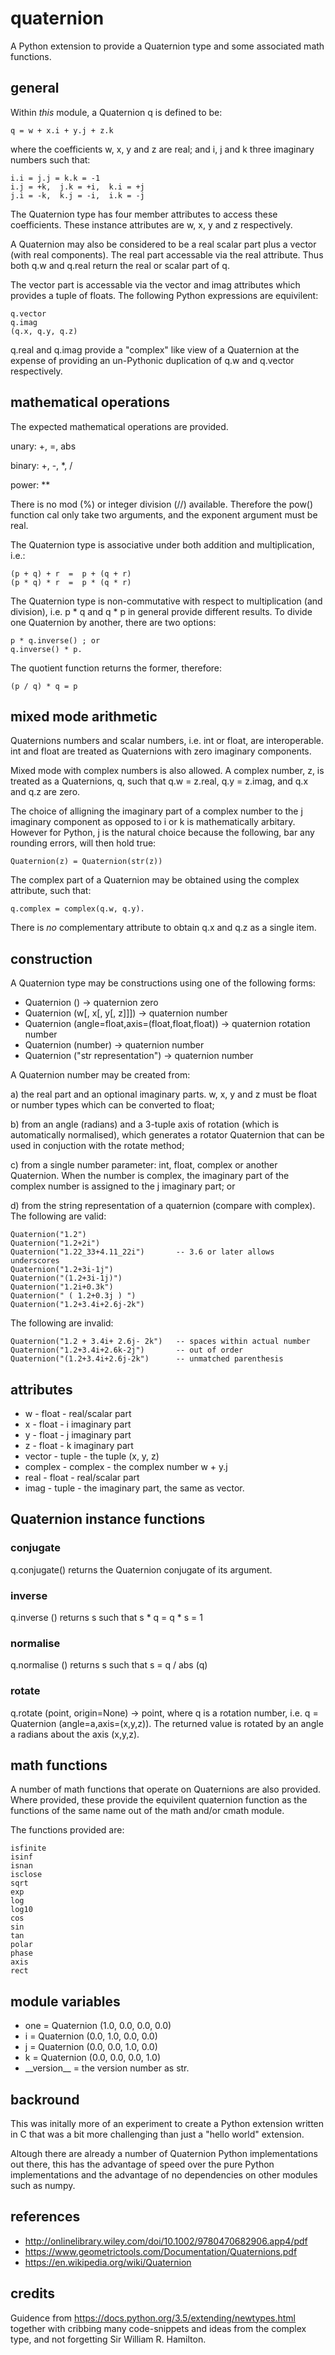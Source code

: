 # quaternion

A Python extension to provide a Quaternion type and some associated math functions.

## general

Within _this_ module, a Quaternion q is defined to be:

    q = w + x.i + y.j + z.k

where the coefficients w, x, y and z are real; and i, j and k three imaginary
numbers such that:

    i.i = j.j = k.k = -1
    i.j = +k,  j.k = +i,  k.i = +j
    j.i = -k,  k.j = -i,  i.k = -j

The Quaternion type has four member attributes to access these coefficients.
These instance attributes are w, x, y and z respectively.

A Quaternion may also be considered to be a real scalar part plus a vector (with
real components). The real part accessable via the real attribute. Thus both
q.w and q.real return the real or scalar part of q.

The vector part is accessable via the vector and imag attributes which provides
a tuple of floats. The following Python expressions are equivilent:

    q.vector
    q.imag
    (q.x, q.y, q.z)

q.real and q.imag provide a "complex" like view of a Quaternion at the expense
of providing an un-Pythonic duplication of q.w and q.vector respectively.

## mathematical operations

The expected mathematical operations are provided.

unary: +, =, abs

binary: +, -, *, /

power: ** 

There is no mod (%)  or integer division (//) available.
Therefore the pow() function cal only take two arguments, and the exponent argument must be real.

The Quaternion type is associative under both addition and multiplication, i.e.:

    (p + q) + r  =  p + (q + r)
    (p * q) * r  =  p * (q * r)

The Quaternion type is non-commutative with respect to multiplication (and division),
i.e.  p \* q  and  q \* p in general provide different results. To divide one
Quaternion by another, there are two options:

    p * q.inverse() ; or
    q.inverse() * p.

The quotient function returns the former, therefore:

    (p / q) * q = p

## mixed mode arithmetic

Quaternions numbers and scalar numbers, i.e. int or float, are interoperable.
int and float are treated as Quaternions with zero imaginary components.

Mixed mode with complex numbers is also allowed. A complex number, z, is treated
as a Quaternions, q, such that q.w = z.real, q.y = z.imag, and q.x and q.z are
zero.

The choice of alligning the imaginary part of a complex number to the j imaginary
component as opposed to i or k is mathematically arbitary. However for Python, j
is the natural choice because the following, bar any rounding errors, will then
hold true:

    Quaternion(z) = Quaternion(str(z))

The complex part of a Quaternion may be obtained using the complex attribute,
such that:

    q.complex = complex(q.w, q.y).

There is _no_ complementary attribute to obtain q.x and q.z as a single item.


## construction

A Quaternion type may be constructions using one of the following forms:

* Quaternion ()                                     -> quaternion zero
* Quaternion (w[, x[, y[, z]]])                     -> quaternion number
* Quaternion (angle=float,axis=(float,float,float)) -> quaternion rotation number
* Quaternion (number)                               -> quaternion number
* Quaternion ("str representation")                 -> quaternion number

A Quaternion number may be created from:

a) the real part and an optional imaginary parts. w, x, y and z must be float
   or number types which can be converted to float;

b) from an angle (radians) and a 3-tuple axis of rotation (which is automatically
   normalised),  which generates a rotator Quaternion that can be used in
   conjuction with the rotate method;

c) from a single number parameter: int, float, complex or another Quaternion.
   When the number is complex, the imaginary part of the complex number is
   assigned to the j imaginary part; or

d) from the string representation of a quaternion (compare with complex).
   The following are valid:

    Quaternion("1.2")
    Quaternion("1.2+2i")
    Quaternion("1.22_33+4.11_22i")       -- 3.6 or later allows underscores
    Quaternion("1.2+3i-1j")
    Quaternion("(1.2+3i-1j)")
    Quaternion("1.2i+0.3k")
    Quaternion(" ( 1.2+0.3j ) ")
    Quaternion("1.2+3.4i+2.6j-2k")

The following are invalid:

    Quaternion("1.2 + 3.4i+ 2.6j- 2k")   -- spaces within actual number
    Quaternion("1.2+3.4i+2.6k-2j")       -- out of order
    Quaternion("(1.2+3.4i+2.6j-2k")      -- unmatched parenthesis


## attributes

* w       - float - real/scalar part
* x       - float - i imaginary part
* y       - float - j imaginary part
* z       - float - k imaginary part
* vector  - tuple - the tuple (x, y, z)
* complex - complex - the complex number w + y.j
* real    - float - real/scalar part
* imag    - tuple - the imaginary part, the same as vector.


## Quaternion instance functions

### conjugate

q.conjugate() returns the Quaternion conjugate of its argument.

### inverse

q.inverse ()  returns s such that s * q = q * s = 1

### normalise

q.normalise () returns s such that s = q / abs (q)

### rotate

q.rotate (point, origin=None) -> point, where q is a rotation number, 
i.e. q = Quaternion (angle=a,axis=(x,y,z)).
The returned value is rotated by an angle a radians about the axis (x,y,z).

## math functions

A number of math functions that operate on Quaternions are also provided. Where
provided, these provide the equivilent quaternion function as the functions of
the same name out of the math and/or cmath module.

The functions provided are:

    isfinite
    isinf
    isnan
    isclose
    sqrt
    exp
    log
    log10
    cos
    sin
    tan
    polar
    phase
    axis
    rect

## module variables

* one = Quaternion (1.0, 0.0, 0.0, 0.0)
* i   = Quaternion (0.0, 1.0, 0.0, 0.0)
* j   = Quaternion (0.0, 0.0, 1.0, 0.0)
* k   = Quaternion (0.0, 0.0, 0.0, 1.0)
* \_\_version\_\_ = the version number as str.

## backround

This was initally more of an experiment to create a Python extension written in C
that was a bit more challenging than just a "hello world" extension.

Altough there are already a number of Quaternion Python implementations out there,
this has the advantage of speed over the pure Python implementations and the advantage
of no dependencies on other modules such as numpy.

## references

* http://onlinelibrary.wiley.com/doi/10.1002/9780470682906.app4/pdf
* https://www.geometrictools.com/Documentation/Quaternions.pdf
* https://en.wikipedia.org/wiki/Quaternion

## credits

Guidence from https://docs.python.org/3.5/extending/newtypes.html
together with cribbing many code-snippets and ideas from the complex type,
and not forgetting Sir William R. Hamilton.

